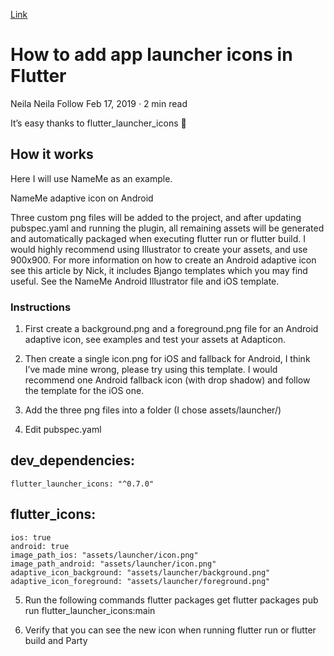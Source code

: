 [Link](https://medium.com/@psyanite/how-to-add-app-launcher-icons-in-flutter-bd92b0e0873a)



# How to add app launcher icons in Flutter
Neila
Neila
Follow
Feb 17, 2019 · 2 min read

It’s easy thanks to flutter_launcher_icons 💖
## How it works
Here I will use NameMe as an example.

NameMe adaptive icon on Android

Three custom png files will be added to the project, and after updating pubspec.yaml and running the plugin, all remaining assets will be generated and automatically packaged when executing flutter run or flutter build.
I would highly recommend using Illustrator to create your assets, and use 900x900. For more information on how to create an Android adaptive icon see this article by Nick, it includes Bjango templates which you may find useful. See the NameMe Android Illustrator file and iOS template.
### Instructions
1. First create a background.png and a foreground.png file for an Android adaptive icon, see examples and test your assets at Adapticon.


2. Then create a single icon.png for iOS and fallback for Android, I think I’ve made mine wrong, please try using this template. I would recommend one Android fallback icon (with drop shadow) and follow the template for the iOS one.


3. Add the three png files into a folder (I chose assets/launcher/)

4. Edit pubspec.yaml
## dev_dependencies: 
    flutter_launcher_icons: "^0.7.0"
## flutter_icons:
    ios: true
    android: true
    image_path_ios: "assets/launcher/icon.png"
    image_path_android: "assets/launcher/icon.png"
    adaptive_icon_background: "assets/launcher/background.png"
    adaptive_icon_foreground: "assets/launcher/foreground.png"

5. Run the following commands
flutter packages get
flutter packages pub run flutter_launcher_icons:main

6. Verify that you can see the new icon when running flutter run or flutter build and Party 
